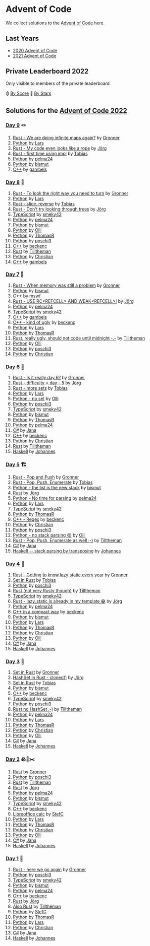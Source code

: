 # Advent of Code

We collect solutions to the [Advent of Code](https://adventofcode.com/) here.

## Last Years

- [2020 Advent of Code](2020.md)
- [2021 Advent of Code](2021.md)

## Private Leaderboard 2022

Only visible to members of the private leaderboard.

⌚ [By Score](https://adventofcode.com/2022/leaderboard/private/view/635843?order=local_score)
🌟 [By Stars](https://adventofcode.com/2022/leaderboard/private/view/635843?order=stars)

## Solutions for the [Advent of Code 2022](https://adventofcode.com/2022)

### [Day 9](https://adventofcode.com/2022/day/9) 🪢

1. [Rust - We are doing infinite maps again?](https://github.com/Gronner/aoc-2022/blob/main/src/day9/mod.rs) by [Gronner]
1. [Python](https://github.com/lrh0815/AoC_2022/blob/main/day09.py) by [Lars]
1. [Rust - My code even looks like a rope](https://github.com/jgpr-code/AdventOfCode/blob/main/AoC_2022/Day09_RopeBridge_Rust/src/main.rs) by [Jörg]
1. [Rust - first time using impl](https://github.com/TobiasGrossUL/aoc2022/blob/master/aoc09/src/main.rs) by [Tobias]
1. [Python](https://github.com/pelma24/AdventOfCode/blob/master/2022/day9.py) by [pelma24]
1. [Python](https://github.com/bismuts-werkeleien/AoC_2022/blob/master/day_09/day09.py) by [bismut]
1. [C++](https://github.com/gambels/advent-of-code/tree/master/2022/day/09/cxx) by [gambels]

### [Day 8](https://adventofcode.com/2022/day/8) 🌲

1. [Rust - To look the right way you need to turn](https://github.com/Gronner/aoc-2022/blob/main/src/day8/mod.rs) by [Gronner]
1. [Python](https://github.com/lrh0815/AoC_2022/blob/main/day08.py) by [Lars]
1. [Rust - slice, reverse](https://github.com/TobiasGrossUL/aoc2022/blob/master/aoc08/src/main.rs) by [Tobias]
1. [Rust - Don't try looking through trees](https://github.com/jgpr-code/AdventOfCode/blob/main/AoC_2022/Day08_TreetopTreeHouse_Rust/src/main.rs) by [Jörg]
1. [TypeScript](https://github.com/smeky42/adventOfCode2022/blob/master/day08/day08.ts) by [smeky42]
1. [Python](https://github.com/pelma24/AdventOfCode/blob/master/2022/day8.py) by [pelma24]
1. [Python](https://github.com/bismuts-werkeleien/AoC_2022/blob/master/day_08/day08.py) by [bismut]
1. [Python](https://github.com/githubler/aoc-2022/blob/main/day08.py) by [Olli]
1. [Python](https://github.com/Stomachion/AdventOfCode2022/blob/dev/day8/Treehouse.py) by [ThomasR]
1. [Python](https://github.com/poschi3/AdventOfCode2022/blob/main/day08/day08.py) by [poschi3]
1. [C++](https://github.com/beckenc/adventofcode/blob/master/2022/src/day8/day8.hpp) by [beckenc]
1. [Rust](https://github.com/Tilltheman/AdventOfCode2022/blob/main/src/eight/mod.rs) by [Tilltheman]
1. [Python](https://github.com/HoffmannChristian/adventofcode/blob/main/2022/advent_of_code_2022.ipynb) by [Christian]
1. [C++](https://github.com/gambels/advent-of-code/tree/master/2022/day/08/cxx) by [gambels]

### [Day 7](https://adventofcode.com/2022/day/7) 💽

1. [Rust - When memory was still a problem](https://github.com/Gronner/aoc-2022/blob/main/src/day7/mod.rs) by [Gronner]
1. [Python](https://github.com/bismuts-werkeleien/AoC_2022/blob/master/day_07/day07.py) by [bismut]
1. [C++](https://github.com/Duthlet/Advent-of-Code-2022/blob/master/day_7/main.cpp) by [mswf]
1. [Rust - USE RC\<REFCELL\> AND WEAK\<REFCELL\>!](https://github.com/jgpr-code/AdventOfCode/blob/main/AoC_2022/Day07_NoSpaceLeftOnDevice_Rust/src/main.rs) by [Jörg]
1. [Python](https://github.com/pelma24/AdventOfCode/blob/master/2022/day7.py) by [pelma24]
1. [TypeScript](https://github.com/smeky42/adventOfCode2022/blob/master/day07/day07.ts) by [smeky42]
1. [C++](https://github.com/gambels/advent-of-code/tree/master/2022/day/07/cxx) by [gambels]
1. [C++ - kind of ugly](https://github.com/beckenc/adventofcode/blob/master/2022/src/day7/day7.cpp) by [beckenc]
1. [Python](https://github.com/lrh0815/AoC_2022/blob/main/day07.py) by [Lars]
1. [Python](https://github.com/Stomachion/AdventOfCode2022/blob/dev/day7/analyze_file_system.py) by [ThomasR]
1. [Rust, really ugly, should not code until midnight -.-](https://github.com/Tilltheman/AdventOfCode2022/tree/main/src/seven) by [Tilltheman]
1. [Python](https://github.com/githubler/aoc-2022/blob/main/day07.py) by [Olli]
1. [Python](https://github.com/poschi3/AdventOfCode2022/blob/main/day07/day07.py) by [poschi3]
1. [Python](https://github.com/HoffmannChristian/adventofcode/blob/main/2022/advent_of_code_2022.ipynb) by [Christian]

### [Day 6](https://adventofcode.com/2022/day/6) 📱

1. [Rust - Is it really day 6?](https://github.com/Gronner/aoc-2022/blob/main/src/day6/mod.rs) by [Gronner]
1. [Rust - difficulty = day - 5](https://github.com/jgpr-code/AdventOfCode/blob/main/AoC_2022/Day06_TuningTrouble_Rust/src/main.rs) by [Jörg]
1. [Rust - more sets](https://github.com/TobiasGrossUL/aoc2022/blob/master/aoc06/src/main.rs) by [Tobias]
1. [Python](https://github.com/lrh0815/AoC_2022/blob/main/day06.py) by [Lars]
1. [Python - no set](https://github.com/githubler/aoc-2022/blob/main/day06.py) by [Olli]
1. [Python](https://github.com/poschi3/AdventOfCode2022/blob/main/day06/day06.py) by [poschi3]
1. [TypeScript](https://github.com/smeky42/adventOfCode2022/blob/master/day06/day06.ts) by [smeky42]
1. [Python](https://github.com/bismuts-werkeleien/AoC_2022/blob/master/day_06/day06.py) by [bismut]
1. [Python](https://github.com/Stomachion/AdventOfCode2022/blob/dev/day6/commdevice.py) by [ThomasR]
1. [Python](https://github.com/pelma24/AdventOfCode/blob/master/2022/day6.py) by [pelma24]
1. [C#](https://github.com/jana-tuerlich/AoC22/blob/main/AdventOfCode6/Program.cs) by [Jana]
1. [C++](https://github.com/beckenc/adventofcode/blob/master/2022/src/day6/day6.cpp) by [beckenc]
1. [Python](https://github.com/HoffmannChristian/adventofcode/blob/main/2022/advent_of_code_2022.ipynb) by [Christian]
1. [Rust](https://github.com/Tilltheman/AdventOfCode2022/blob/main/src/six/mod.rs) by [Tilltheman]
1. [Haskell](https://github.com/JohannesSchilling/aoc22/blob/main/day6/day6.hs) by [Johannes]

### [Day 5](https://adventofcode.com/2022/day/5) 🏗️

1. [Rust - Pop and Push](https://github.com/Gronner/aoc-2022/blob/main/src/day5/mod.rs) by [Gronner]
1. [Rust - Pop, Push, Enumerate](https://github.com/TobiasGrossUL/aoc2022/blob/master/aoc05/src/main.rs) by [Tobias]
1. [Python - the list is the new stack](https://github.com/bismuts-werkeleien/AoC_2022/blob/master/day_05/day05.py) by [bismut]
1. [Rust](https://github.com/jgpr-code/AdventOfCode/blob/main/AoC_2022/Day05_SupplyStacks_Rust/src/main.rs) by [Jörg]
1. [Python - No time for parsing](https://github.com/pelma24/AdventOfCode/blob/master/2022/day5.py) by [pelma24]
1. [Python](https://github.com/lrh0815/AoC_2022/blob/main/day05.py) by [Lars]
1. [TypeScript](https://github.com/smeky42/adventOfCode2022/blob/master/day05/day05.ts) by [smeky42]
1. [Python](https://github.com/Stomachion/AdventOfCode2022/blob/dev/day5/crane.py) by [ThomasR]
1. [C++ - Regex](https://github.com/beckenc/adventofcode/blob/master/2022/src/day5) by [beckenc]
1. [Python](https://github.com/HoffmannChristian/adventofcode/blob/main/2022/advent_of_code_2022.ipynb) by [Christian]
1. [Python](https://github.com/poschi3/AdventOfCode2022/blob/main/day05/day05.py) by [poschi3]
1. [Python - no stack parsing 😜](https://github.com/githubler/aoc-2022/blob/main/day05.py) by [Olli]
1. [Rust - Pop, Push, Enumerate as well ;-)](https://github.com/Tilltheman/AdventOfCode2022/blob/main/src/five/mod.rs) by [Tilltheman]
1. [C#](https://github.com/jana-tuerlich/AoC22/blob/main/AdventOfCode5/Program.cs) by [Jana]
1. [Haskell -- stack parsing by transposing](https://github.com/JohannesSchilling/aoc22/blob/main/day5/day5.hs) by [Johannes]

### [Day 4](https://adventofcode.com/2022/day/4) 🧹

1. [Rust - Getting to know lazy static every year](https://github.com/Gronner/aoc-2022/blob/main/src/day4/mod.rs) by [Gronner]
1. [Set in Rust](https://github.com/TobiasGrossUL/aoc2022/blob/master/aoc04/src/main.rs) by [Tobias]
1. [Python](https://github.com/poschi3/AdventOfCode2022/blob/main/day04/day04.py) by [poschi3]
1. [Rust (not very Rusty though)](https://github.com/Tilltheman/AdventOfCode2022/blob/main/src/four/mod.rs) by [Tilltheman]
1. [TypeScript](https://github.com/smeky42/adventOfCode2022/blob/master/day04/day04.ts) by [smeky42]
1. [Rust - lazy_static is already in my template 😁](https://github.com/jgpr-code/AdventOfCode/blob/main/AoC_2022/Day04_CampCleanup_Rust/src/main.rs) by [Jörg]
1. [Python](https://github.com/pelma24/AdventOfCode/blob/master/2022/day4.py) by [pelma24]
1. [C++ in a compact way](https://github.com/beckenc/adventofcode/blob/master/2022/src/day4/day4.cpp) by [beckenc]
1. [Python](https://github.com/bismuts-werkeleien/AoC_2022/blob/master/day_04/day04.py) by [bismut]
1. [Python](https://github.com/lrh0815/AoC_2022/blob/main/day04.py) by [Lars]
1. [Python](https://github.com/Stomachion/AdventOfCode2022/blob/dev/day4/assignments.py) by [ThomasR]
1. [Python](https://github.com/HoffmannChristian/adventofcode/blob/main/2022/advent_of_code_2022.ipynb) by [Christian]
1. [Python](https://github.com/githubler/aoc-2022/blob/main/day04.py) by [Olli]
1. [C#](https://github.com/jana-tuerlich/AoC22/blob/main/AdventOfCode4/Program.cs) by [Jana]
1. [Haskell](https://github.com/JohannesSchilling/aoc22/blob/main/day4/day4.hs) by [Johannes]

### [Day 3](https://adventofcode.com/2022/day/3) 🎒

1. [Set in Rust](https://github.com/Gronner/aoc-2022/blob/main/src/day3/mod.rs) by [Gronner]
1. [HashSet in Rust - cloned()](https://github.com/jgpr-code/AdventOfCode/blob/main/AoC_2022/Day03_RucksackReorganisation_Rust/src/main.rs) by [Jörg]
1. [Set in Rust](https://github.com/TobiasGrossUL/aoc2022/blob/day3/aoc03/src/main.rs) by [Tobias]
1. [Python](https://github.com/bismuts-werkeleien/AoC_2022/blob/master/day_03/day03.py) by [bismut]
1. [C++](https://github.com/beckenc/adventofcode/blob/master/2022/src/day3) by [beckenc]
1. [TypeScript](https://github.com/smeky42/adventOfCode2022/blob/master/day03/day03.ts) by [smeky42]
1. [Python](https://github.com/poschi3/AdventOfCode2022/blob/main/day03/day03.py) by [poschi3]
1. [Rust no HashSet ;-)](https://github.com/Tilltheman/AdventOfCode2022/tree/main/src/three) by [Tilltheman]
1. [Python](https://github.com/pelma24/AdventOfCode/blob/master/2022/day3.py) by [pelma24]
1. [Python](https://github.com/lrh0815/AoC_2022/blob/main/day03.py) by [Lars]
1. [Python](https://github.com/Stomachion/AdventOfCode2022/blob/dev/day3/rucksack.py) by [ThomasR]
1. [Python](https://github.com/HoffmannChristian/adventofcode/blob/main/2022/advent_of_code_2022.ipynb) by [Christian]
1. [Python](https://github.com/githubler/aoc-2022/blob/main/day03.py) by [Olli]
1. [C#](https://github.com/jana-tuerlich/AoC22/blob/main/AdventOfCode3/Program.cs) by [Jana]
1. [Haskell](https://github.com/JohannesSchilling/aoc22/blob/main/day3/day3.hs) by [Johannes]

### [Day 2](https://adventofcode.com/2022/day/2) 🪨🧻✂️

1. [Rust](https://github.com/Gronner/aoc-2022/blob/main/src/day2/mod.rs) by [Gronner]
1. [Python](https://github.com/poschi3/AdventOfCode2022/blob/main/day02/day02.py) by [poschi3]
1. [Rust](https://github.com/Tilltheman/AdventOfCode2022/blob/main/src/two/mod.rs) by [Tilltheman]
1. [Rust](https://github.com/jgpr-code/AdventOfCode/blob/main/AoC_2022/Day02_RockPaperScissors_Rust/src/main.rs) by [Jörg]
1. [Python](https://github.com/pelma24/AdventOfCode/blob/master/2022/day2.py) by [pelma24]
1. [Python](https://github.com/bismuts-werkeleien/AoC_2022/blob/master/day_02/day02.py) by [bismut]
1. [TypeScript](https://github.com/smeky42/adventOfCode2022/blob/master/day02/day02.ts) by [smeky42]
1. [C++](https://github.com/beckenc/adventofcode/blob/master/2022/src/day2) by [beckenc]
1. [Libreoffice calc](https://github.com/mp-stefc/AdventOfCode2022/blob/main/02/input_and_calc.ods) by [StefC]
1. [Python](https://github.com/lrh0815/AoC_2022/blob/main/day02.py) by [Lars]
1. [Python](https://github.com/Stomachion/AdventOfCode2022/blob/dev/day2/RPStournament.py) by [ThomasR]
1. [Python](https://github.com/HoffmannChristian/adventofcode/blob/main/2022/advent_of_code_2022.ipynb) by [Christian]
1. [Python](https://github.com/githubler/aoc-2022/blob/main/day02.py) by [Olli]
1. [C#](https://github.com/jana-tuerlich/AoC22/blob/main/AdventOfCode2/Program.cs) by [Jana]
1. [Haskell](https://github.com/JohannesSchilling/aoc22/blob/main/day2/day2.hs) by [Johannes]

### [Day 1](https://adventofcode.com/2022/day/1) 🍲

1. [Rust - here we go again](https://github.com/Gronner/aoc-2022/blob/main/src/day1/mod.rs) by [Gronner]
1. [Python](https://github.com/poschi3/AdventOfCode2022/blob/main/day01/day01.py) by [poschi3]
1. [TypeScript](https://github.com/smeky42/adventOfCode2022/blob/master/day01/day01.ts) by [smeky42]
1. [Python](https://github.com/bismuts-werkeleien/AoC_2022/blob/master/day_01/day01.py) by [bismut]
1. [Python](https://github.com/pelma24/AdventOfCode/blob/master/2022/day1.py) by [pelma24]
1. [C++](https://github.com/beckenc/adventofcode/blob/master/2022/src/day1) by [beckenc]
1. [Rust](https://github.com/jgpr-code/AdventOfCode/blob/main/AoC_2022/Day01_CalorieCounting_Rust/src/main.rs) by [Jörg]
1. [Also Rust](https://github.com/Tilltheman/AdventOfCode2022/blob/main/src/one/mod.rs) by [Tilltheman]
1. [Python](https://github.com/mp-stefc/AdventOfCode2022/blob/main/01/day1.py) by [StefC]
1. [Python](https://github.com/Stomachion/AdventOfCode2022/blob/dev/day1/CaloryCounter.py) by [ThomasR]
1. [Python](https://github.com/lrh0815/AoC_2022/blob/main/day01.py) by [Lars]
1. [Python](https://github.com/HoffmannChristian/adventofcode/blob/main/2022/advent_of_code_2022.ipynb) by [Christian]
1. [C#](https://github.com/jana-tuerlich/AoC22/blob/main/AdventOfCode1/Program.cs) by [Jana]
1. [Haskell](https://github.com/JohannesSchilling/aoc22/blob/main/day1/day1.hs) by [Johannes]

[Gronner]: https://github.com/Gronner
[poschi3]: https://github.com/poschi3
[smeky42]: https://github.com/smeky42
[bismut]: https://github.com/bismuts-werkeleien
[pelma24]: https://github.com/pelma24
[beckenc]: https://github.com/beckenc
[Jörg]: https://github.com/jgpr-code
[Tilltheman]: https://github.com/Tilltheman
[StefC]: https://github.com/mp-stefc
[Tobias]: https://github.com/TobiasGrossUL
[ThomasR]: https://github.com/Stomachion
[Lars]: https://github.com/lrh0815
[Christian]: https://github.com/HoffmannChristian
[Olli]: https://github.com/githubler
[Jana]: https://github.com/jana-tuerlich
[mswf]: https://github.com/Duthlet/Advent-of-Code-2022
[Johannes]: https://github.com/JohannesSchilling
[gambels]: https://github.com/gambels
